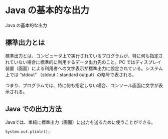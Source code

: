 # Java の基本的な出力
Java の基本的な出力

## 標準出力とは
標準出力とは、コンピュータ上で実行されているプログラムが、特に何も指定されていない場合に標準的に利用するデータ出力先のこと。PC ではディスプレイ装置（画面）による利用者への文字表示が標準出力に設定されている。システム上では “stdout” （stdout：standard output）の略号で表される。

つまり、プログラムでは、特に何も指定しない場合、コンソール画面に文字が表示される。

## Java での出力方法
Javaでは、単純に標準出力（画面）に出力を送るために使うことができる。
```console
System.out.plinln();
```

